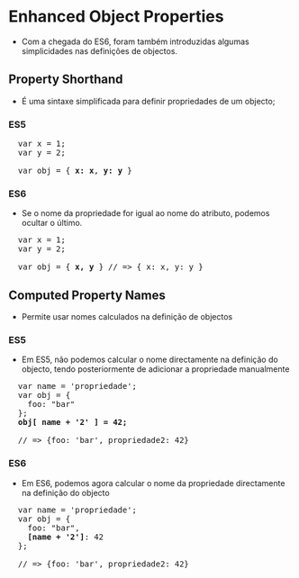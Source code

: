# Enhanced Object Properties

- Com a chegada do ES6, foram também introduzidas algumas simplicidades nas definições de objectos.

## Property Shorthand
- É uma sintaxe simplificada para definir propriedades de um objecto;

### ES5
<pre>
  var x = 1;
  var y = 2;
  
  var obj = { <b>x: x</b>, <b>y: y</b> }
</pre>

### ES6
- Se o nome da propriedade for igual ao nome do atributo, podemos ocultar o último.

<pre>
  var x = 1;
  var y = 2;
  
  var obj = { <b>x, y</b> } // => { x: x, y: y }
</pre>

## Computed Property Names
- Permite usar nomes calculados na definição de objectos

### ES5
- Em ES5, não podemos calcular o nome directamente na definição do objecto, tendo posteriormente de adicionar a propriedade manualmente

<pre>
  var name = 'propriedade';
  var obj = {
    foo: "bar"
  };
  <b>obj[ name + '2' ] = 42;</b>
  
  // => {foo: 'bar', propriedade2: 42}
</pre>

### ES6
- Em ES6, podemos agora calcular o nome da propriedade directamente na definição do objecto

<pre>
  var name = 'propriedade';
  var obj = {
    foo: "bar",
    <b>[name + '2']</b>: 42
  };

  // => {foo: 'bar', propriedade2: 42}
</pre>

